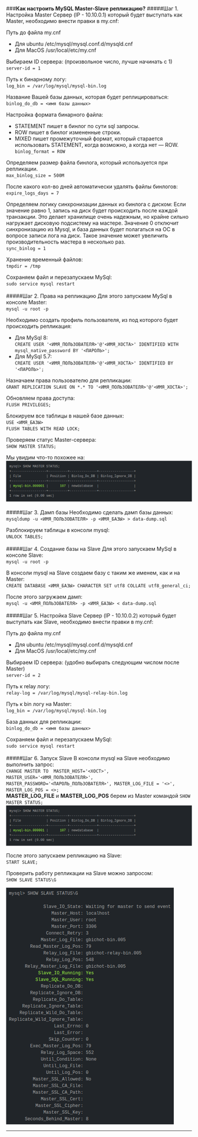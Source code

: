 ###**Как настроить MySQL Master-Slave репликацию?**
#####Шаг 1. Настройка Master
Сервер (IP - 10.10.0.1) который будет выступать как Master, необходимо внести правки в my.cnf:

Путь до файла my.cnf
* Для ubuntu /etc/mysql/mysql.conf.d/mysqld.cnf
* Для MacOS /usr/local/etc/my.cnf

Выбираем ID сервера: (произвольное число, лучше начинать с 1) <br /> 
`server-id = 1`

Путь к бинарному логу: <br />
`log_bin = /var/log/mysql/mysql-bin.log`

Название Вашей базы данных, которая будет реплицироваться: <br />
`binlog_do_db = <имя базы данных>`

Настройка формата бинарного файла:
* STATEMENT пишет в бинлог по сути sql запросы.
* ROW пишет в бинлог измененные строки.
* MIXED пишет промежуточный формат, который старается использовать STATEMENT, когда возможно, а когда нет — ROW. <br /> 
`binlog_format = ROW`

Определяем размер файла бинлога, который используется при репликации. <br />
`max_binlog_size = 500M`

После какого кол-во дней автоматически удалять файлы бинлогов: <br />
`expire_logs_days = 7` 

Определяем логику синхронизации данных из бинлога с диском:
Если значение равно 1, запись на диск будет происходить после каждой транзакции.
Это делает хранилище очень надежным, но крайне сильно нагружает дисковую подсистему на мастере.
Значение 0 отключит синхронизацию из Mysql, 
и база данных будет полагаться на ОС в вопросе записи лога на диск.
Такое значение может увеличить производительность мастера в несколько раз.  <br />
`sync_binlog = 1`

Хранение временный файлов: <br />
`tmpdir = /tmp`

Сохраняем файл и перезапускаем MySql: <br />
`sudo service mysql restart`
<br /><br />
#####Шаг 2. Права на репликацию
Для этого запускаем MySql в консоле Master: <br />
`mysql -u root -p`

Необходимо создать профиль пользователя, из под которого будет происходить репликация: <br />
* Для MySql 8: <br /> 
`CREATE USER '<ИМЯ_ПОЛЬЗОВАТЕЛЯ>'@'<ИМЯ_ХОСТА>' IDENTIFIED WITH mysql_native_password BY '<ПАРОЛЬ>';`
* Для MySql 5.7: <br /> 
`CREATE USER '<ИМЯ_ПОЛЬЗОВАТЕЛЯ>'@'<ИМЯ_ХОСТА>' IDENTIFIED BY '<ПАРОЛЬ>';`

Назначаем права пользователю для репликации: <br />
`GRANT REPLICATION SLAVE ON *.* TO '<ИМЯ_ПОЛЬЗОВАТЕЛЯ>'@'<ИМЯ_ХОСТА>';`

Обновляем права доступа: <br />
`FLUSH PRIVILEGES;`

Блокируем все таблицы в нашей базе данных: <br />
`USE <ИМЯ_БАЗЫ>` <br />
`FLUSH TABLES WITH READ LOCK;`

Проверяем статус Master-сервера: <br />
`SHOW MASTER STATUS;`

Мы увидим что-то похожее на: <br />
![mountains](./img/replication3.png)
<br /><br />
#####Шаг 3. Дамп базы
Необходимо сделать дамп базы данных: <br />
`mysqldump -u <ИМЯ_ПОЛЬЗОВАТЕЛЯ> -p <ИМЯ_БАЗЫ> > data-dump.sql`

Разблокируем таблицы в консоли mysql: <br />
`UNLOCK TABLES;`
<br /><br />
#####Шаг 4. Создание базы на Slave
Для этого запускаем MySql в консоле Slave: <br />
`mysql -u root -p`

В консоли mysql на Slave создаем базу с таким же именем, как и на Master: <br />
`CREATE DATABASE <ИМЯ_БАЗЫ> CHARACTER SET utf8 COLLATE utf8_general_ci;`

После этого загружаем дамп: <br />
`mysql -u <ИМЯ_ПОЛЬЗОВАТЕЛЯ> -p <ИМЯ_БАЗЫ> < data-dump.sql`
<br /><br />
#####Шаг 5. Настройка Slave
Сервер (IP - 10.10.0.2) который будет выступать как Slave, необходимо внести правки в my.cnf:

Путь до файла my.cnf
* Для ubuntu /etc/mysql/mysql.conf.d/mysqld.cnf
* Для MacOS /usr/local/etc/my.cnf

Выбираем ID сервера: (удобно выбирать следующим числом после Master) <br /> 
`server-id = 2`

Путь к relay логу: <br />
`relay-log = /var/log/mysql/mysql-relay-bin.log`

Путь к bin логу на Master: <br />
`log_bin = /var/log/mysql/mysql-bin.log`

База данных для репликации: <br />
`binlog_do_db = <имя базы данных>`

Сохраняем файл и перезапускаем MySql: <br />
`sudo service mysql restart`
<br /><br />
#####Шаг 6. Запуск Slave
В консоли mysql на Slave необходимо выполнить запрос: <br />
`CHANGE MASTER TO 
        MASTER_HOST='<ХОСТ>', 
        MASTER_USER='<ИМЯ_ПОЛЬЗОВАТЕЛЯ>', 
        MASTER_PASSWORD='<ПАРОЛЬ_ПОЛЬЗОВАТЕЛЯ>',
        MASTER_LOG_FILE = '<>', 
        MASTER_LOG_POS = <>;` 
<br />
**MASTER_LOG_FILE** и **MASTER_LOG_POS** берем из Master командой `SHOW MASTER STATUS;` <br />
![mountains](./img/replication3.png)

После этого запускаем репликацию на Slave: <br />
`START SLAVE;`

Проверить работу репликации на Slave можно запросом: <br />
 `SHOW SLAVE STATUS\G`
 
![mountains](./img/replication4.png)
 ***
